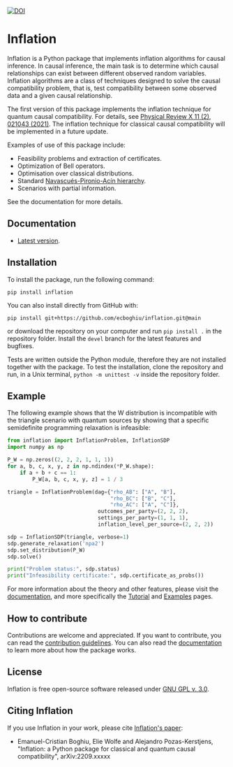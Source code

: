 [![DOI](https://zenodo.org/badge/500850617.svg)](https://zenodo.org/badge/latestdoi/500850617)

# Inflation
Inflation is a Python package that implements inflation algorithms for causal inference. In causal inference, the main task is to determine which causal relationships can exist between different observed random variables. Inflation algorithms are a class of techniques designed to solve the causal compatibility problem, that is, test compatibility between some observed data and a given causal relationship.

The first version of this package implements the inflation technique for quantum causal compatibility. For details, see [Physical Review X 11 (2), 021043 (2021)](https://journals.aps.org/prx/abstract/10.1103/PhysRevX.11.021043). The inflation technique for classical causal compatibility will be implemented in a future update.

Examples of use of this package include:

- Feasibility problems and extraction of certificates.
- Optimization of Bell operators.
- Optimisation over classical distributions.
- Standard [Navascués-Pironio-Acín hierarchy](https://journals.aps.org/prl/abstract/10.1103/PhysRevLett.98.010401).
- Scenarios with partial information.

See the documentation for more details.

## Documentation

* [Latest version](https://ecboghiu.github.io/inflation/).

## Installation

To install the package, run the following command:

```
pip install inflation
```

You can also install directly from GitHub with:

```
pip install git+https://github.com/ecboghiu/inflation.git@main
```

or download the repository on your computer and run `pip install .` in the repository folder. Install the `devel` branch for the latest features and bugfixes.

Tests are written outside the Python module, therefore they are not installed together with the package. To test the installation, clone the repository and run, in a Unix terminal,
```python -m unittest -v```
inside the repository folder.

## Example

The following example shows that the W distribution is incompatible with the triangle scenario with quantum sources by showing that a specific semidefinite programming relaxation is infeasible:

```python
from inflation import InflationProblem, InflationSDP
import numpy as np

P_W = np.zeros((2, 2, 2, 1, 1, 1))
for a, b, c, x, y, z in np.ndindex(*P_W.shape):
    if a + b + c == 1:
        P_W[a, b, c, x, y, z] = 1 / 3

triangle = InflationProblem(dag={"rho_AB": ["A", "B"],
                                 "rho_BC": ["B", "C"],
                                 "rho_AC": ["A", "C"]},
                             outcomes_per_party=(2, 2, 2),
                             settings_per_party=(1, 1, 1),
                             inflation_level_per_source=(2, 2, 2))

sdp = InflationSDP(triangle, verbose=1)
sdp.generate_relaxation('npa2')
sdp.set_distribution(P_W)
sdp.solve()

print("Problem status:", sdp.status)
print("Infeasibility certificate:", sdp.certificate_as_probs())
```

For more information about the theory and other features, please visit the [documentation](https://ecboghiu.github.io/inflation/), and more specifically the [Tutorial](https://ecboghiu.github.io/inflation/_build/html/tutorial.html) and [Examples](https://ecboghiu.github.io/inflation/_build/html/examples.html) pages.

## How to contribute

Contributions are welcome and appreciated. If you want to contribute, you can read the [contribution guidelines](https://github.com/ecboghiu/inflation/blob/main/CONTRIBUTE.md). You can also read the [documentation](https://ecboghiu.github.io/inflation/) to learn more about how the package works.

## License

Inflation is free open-source software released under [GNU GPL v. 3.0](https://www.gnu.org/licenses/gpl-3.0.en.html).

## Citing Inflation

If you use Inflation in your work, please cite [Inflation's paper](https://www.arxiv.org/abs/2209.xxxxx):

- Emanuel-Cristian Boghiu, Elie Wolfe and Alejandro Pozas-Kerstjens, "Inflation: a Python package for classical and quantum causal compatibility", arXiv:2209.xxxxx

